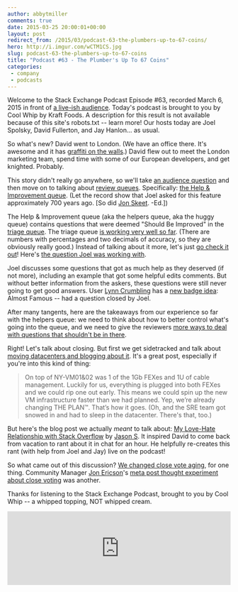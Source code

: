 ```yaml
---
author: abbytmiller
comments: true
date: 2015-03-25 20:00:01+00:00
layout: post
redirect_from: /2015/03/podcast-63-the-plumbers-up-to-67-coins/
hero: http://i.imgur.com/wCTM1CS.jpg
slug: podcast-63-the-plumbers-up-to-67-coins
title: "Podcast #63 - The Plumber's Up To 67 Coins"
categories:
 - company
 - podcasts
---
```


Welcome to the Stack Exchange Podcast Episode #63, recorded March 6, 2015 in front of [a live-ish audience](http://chat.stackexchange.com/transcript/512/2015/3/6). Today's podcast is brought to you by Cool Whip by Kraft Foods. A description for this result is not available because of this site's robots.txt -- learn more! Our hosts today are Joel Spolsky, David Fullerton, and Jay Hanlon... as usual.

So what's new? David went to London. (We have an office there. It's awesome and it has [graffiti on the walls](https://twitter.com/balpha/status/569776309901131776).) David flew out to meet the London marketing team, spend time with some of our European developers, and get knighted. Probably.

This story didn't really go anywhere, so we'll take [an audience question](http://chat.stackexchange.com/transcript/512?m=20410986#20410986) and then move on to talking about [review queues](http://stackoverflow.com/review). Specifically: [the Help & Improvement queue](http://meta.stackoverflow.com/questions/287466/help-improve-the-help-improvement-queue). (Let the record show that Joel asked for this feature approximately 700 years ago. [So did [Jon Skeet](http://meta.stackexchange.com/questions/5052/flagging-a-question-for-improvement-without-voting-to-close). -Ed.])

The Help & Improvement queue (aka the helpers queue, aka the huggy queue) contains questions that were deemed "Should Be Improved" in the [triage queue](http://meta.stackoverflow.com/questions/278380/help-us-test-question-triage). The triage queue [is working very well so far](http://chat.stackexchange.com/transcript/512?m=20411106#20411106). (There are numbers with percentages and two decimals of accuracy, so they are obviously really good.) Instead of talking about it more, let's just [go check it out](http://stackoverflow.com/review/helper)! Here's [the question Joel was working with](http://stackoverflow.com/questions/28801791/how-to-convert-png8-in-graphicsmagick).

Joel discusses some questions that got as much help as they deserved (if not more), including an example that got some helpful edits comments. But without better information from the askers, these questions were still never going to get good answers. User [Lynn Crumbling](http://stackoverflow.com/users/656243/lynn-crumbling) has a [new badge idea](http://chat.stackexchange.com/transcript/512?m=20411567#20411567): Almost Famous -- had a question closed by Joel.

After many tangents, here are the takeaways from our experience so far with the helpers queue: we need to think about how to better control what's going into the queue, and we need to give the reviewers [more ways to deal with questions that shouldn't be in there](http://meta.stackoverflow.com/questions/288385/hiq-very-low-quality-link).

Right! Let's talk about closing. But first we get sidetracked and talk about [moving datacenters and blogging about it](http://blog.serverfault.com/2015/03/05/how-we-upgrade-a-live-data-center/). It's a great post, especially if you're into this kind of thing:
> On top of NY-VM01&02 was 1 of the 1Gb FEXes and 1U of cable management. Luckily for us, everything is plugged into both FEXes and we could rip one out early. This means we could spin up the new VM infrastructure faster than we had planned. Yep, we’re already changing THE PLAN™. That’s how it goes.
(Oh, and the SRE team got snowed in and had to sleep in the datacenter. There's that, too.)

But here's the blog post we actually _meant_ to talk about: [My Love-Hate Relationship with Stack Overflow](http://www.embeddedrelated.com/showarticle/741.php) by [Jason S](http://stackoverflow.com/users/44330/jason-s). It inspired David to come back from vacation to rant about it in chat for an hour. He helpfully re-creates this rant (with help from Joel and Jay) live on the podcast!

So what came out of this discussion? [We changed close vote aging](http://meta.stackexchange.com/q/250223/165581), for one thing. Community Manager [Jon Ericson](http://meta.stackoverflow.com/users/1438/jon-ericson)'s [meta post thought experiment about close voting](http://meta.stackoverflow.com/q/286407/865899) was another.

Thanks for listening to the Stack Exchange Podcast, brought to you by Cool Whip -- a whipped topping, NOT whipped cream.

<iframe src="https://w.soundcloud.com/player/?url=https%3A//api.soundcloud.com/tracks/197512699&color=ff5500&auto_play=false&hide_related=false&show_comments=true&show_user=true&show_reposts=false" width="100%" height="166" frameborder="no" scrolling="no"></iframe>